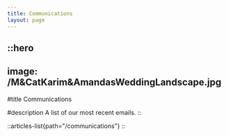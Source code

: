 ```yaml
---
title: Communications
layout: page
---
```


::hero
---
image: /M&CatKarim&AmandasWeddingLandscape.jpg
---
#title
Communications

#description
A list of our most recent emails.
::


::articles-list{path="/communications"}
::


